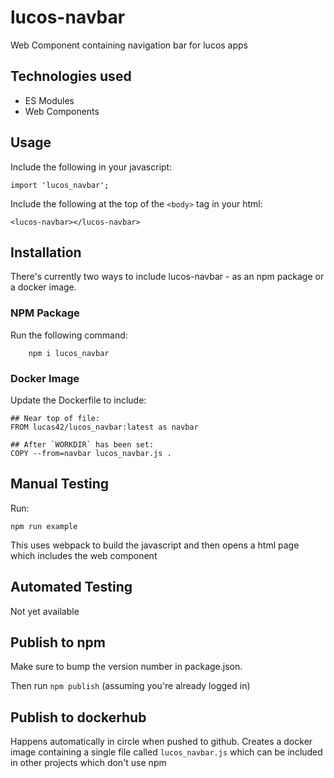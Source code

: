 # lucos-navbar
Web Component containing navigation bar for lucos apps


## Technologies used
* ES Modules
* Web Components

## Usage
Include the following in your javascript:
```
import 'lucos_navbar';
```

Include the following at the top of the `<body>` tag in your html:
```
<lucos-navbar></lucos-navbar>
```

## Installation
There's currently two ways to include lucos-navbar - as an npm package or a docker image.

### NPM Package
Run the following command:

```
	npm i lucos_navbar
```

### Docker Image
Update the Dockerfile to include:

```
## Near top of file:
FROM lucas42/lucos_navbar:latest as navbar

## After `WORKDIR` has been set:
COPY --from=navbar lucos_navbar.js .
```

## Manual Testing
Run:
```
npm run example
```
This uses webpack to build the javascript and then opens a html page which includes the web component

## Automated Testing
Not yet available

## Publish to npm
Make sure to bump the version number in package.json.

Then run `npm publish` (assuming you're already logged in)

## Publish to dockerhub
Happens automatically in circle when pushed to github.
Creates a docker image containing a single file called `lucos_navbar.js` which can be included in other projects which don't use npm